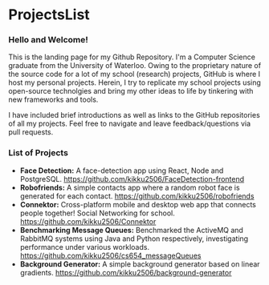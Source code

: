 # ProjectsList

### Hello and Welcome!

This is the landing page for my Github Repository. I'm a Computer Science graduate from the University of Waterloo. Owing to the proprietary nature of the source code for a lot of my school (research) projects, GitHub is where I host my personal projects. Herein, I try to replicate my school projects using open-source technolgies and bring my other ideas to life by tinkering with new frameworks and tools.

I have included brief introductions as well as links to the GitHub repositories of all my projects. Feel free to navigate and leave feedback/questions via pull requests.

### List of Projects

* __Face Detection:__ A face-detection app using React, Node and PostgreSQL. https://github.com/kikku2506/FaceDetection-frontend
* __Robofriends:__ A simple contacts app where a random robot face is generated for each contact. https://github.com/kikku2506/robofriends
* __Connektor:__ Cross-platform mobile and desktop web app that connects people together! Social Networking for school. https://github.com/kikku2506/Connektor
* __Benchmarking Message Queues:__ Benchmarked the ActiveMQ and RabbitMQ systems using Java and Python respectively, investigating performance under various workloads. https://github.com/kikku2506/cs654_messageQueues
* __Background Generator:__ A simple background generator based on linear gradients. https://github.com/kikku2506/background-generator

